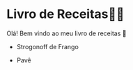# Livro de Receitas:man_cook:

Olá! Bem vindo ao meu livro de receitas :wave:



- Strogonoff de Frango

- Pavê